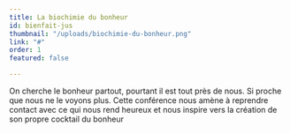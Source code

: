 ```yaml
---
title: La biochimie du bonheur
id: bienfait-jus
thumbnail: "/uploads/biochimie-du-bonheur.png"
link: "#"
order: 1
featured: false

---
```

On cherche le bonheur partout, pourtant il est tout près de nous. Si proche que nous ne le voyons plus. Cette conférence nous amène à reprendre contact avec ce qui nous rend heureux et nous inspire vers la création de son propre cocktail du bonheur